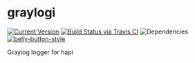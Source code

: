 # graylogi

[![Current Version](https://img.shields.io/npm/v/graylogi.svg)](https://www.npmjs.org/package/graylogi)
[![Build Status via Travis CI](https://travis-ci.org/cjihrig/graylogi.svg?branch=master)](https://travis-ci.org/cjihrig/graylogi)
![Dependencies](https://img.shields.io/librariesio/release/npm/graylogi?logo=npm)
[![belly-button-style](https://img.shields.io/badge/eslint-bellybutton-4B32C3.svg)](https://github.com/cjihrig/belly-button)

Graylog logger for hapi
